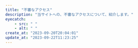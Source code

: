 ```yaml
---
title: "不審なアクセス"
description: "当サイトへの、不審なアクセスについて、紹介します。"
eyecatch: 
    - src: " "
    - alt: " "
create_at: "2023-09-20T20:04:01"
update_at: "2023-09-22T11:23:25"
---
```


